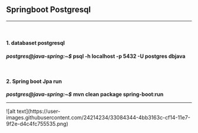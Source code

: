 <h2>Springboot Postgresql</h2>
<hr/>
<br/>
<h4>1. databaset postgresql</h4>
<p><b><i>postgres@java-spring:~$</i></b><b> psql -h localhost -p 5432 -U postgres dbjava</b></p>
<br/>
<h4>2. Spring boot Jpa run</h4>
<p><b><i>postgres@java-spring:~$</i></b> <b>mvn clean package spring-boot:run</b></p>
<hr/>
![alt text](https://user-images.githubusercontent.com/24214234/33084344-4bb3163c-cf14-11e7-9f2e-d4c4fc755535.png)
